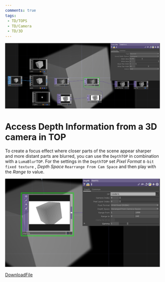 ```yaml
---
comments: true
tags:
 - TD/TOPS
 - TD/Camera
 - TD/3D
---
```


![Change Values Locked TOP](./img/AccesCameraDepth.png)

# Access Depth Information from a 3D camera in TOP

To create a focus effect where closer parts of the scene appear sharper and more distant parts are blurred, you can use the `DepthTOP` in combination with a `LumaBlurTOP`.
For the settings in the `DepthTOP` set *Pixel Format* `8-bit fixed texture` , *Depth Space* `Rearrange From Cam Space` and then play with the *Range to* value.

![Settings in DepthTOP](./img/AccesCameraDepth1.png)

[DownloadFile](./files/AccessCameraDepthTOP.tox)